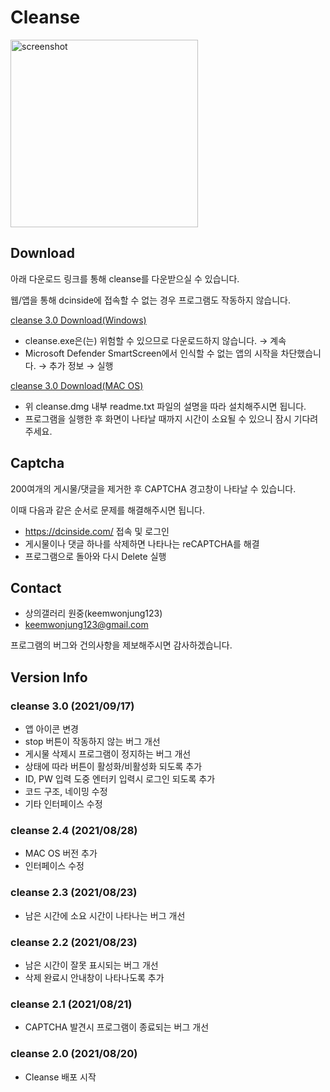 # Cleanse

<img alt="screenshot" src="https://raw.githubusercontent.com/keemwonjung123/cleanse/master/img/macos.png" width="300" height="300">

## Download

아래 다운로드 링크를 통해 cleanse를 다운받으실 수 있습니다.

웹/앱을 통해 dcinside에 접속할 수 없는 경우 프로그램도 작동하지 않습니다.

[cleanse 3.0 Download(Windows)](https://github.com/keemwonjung123/cleanse/raw/master/dist/cleanse.exe)

- cleanse.exe은(는) 위험할 수 있으므로 다운로드하지 않습니다. → 계속
- Microsoft Defender SmartScreen에서 인식할 수 없는 앱의 시작을 차단했습니다. → 추가 정보 → 실행

[cleanse 3.0 Download(MAC OS)](https://github.com/keemwonjung123/cleanse/raw/master/dist/cleanse.dmg)

- 위 cleanse.dmg 내부 readme.txt 파일의 설명을 따라 설치해주시면 됩니다.
- 프로그램을 실행한 후 화면이 나타날 때까지 시간이 소요될 수 있으니 잠시 기다려주세요.

## Captcha

200여개의 게시물/댓글을 제거한 후 CAPTCHA 경고창이 나타날 수 있습니다.

이때 다음과 같은 순서로 문제를 해결해주시면 됩니다.

- https://dcinside.com/ 접속 및 로그인
- 게시물이나 댓글 하나를 삭제하면 나타나는 reCAPTCHA를 해결
- 프로그램으로 돌아와 다시 Delete 실행


## Contact

- 상의갤러리 원중(keemwonjung123)
- keemwonjung123@gmail.com

프로그램의 버그와 건의사항을 제보해주시면 감사하겠습니다.


## Version Info

### cleanse 3.0 (2021/09/17)

- 앱 아이콘 변경
- stop 버튼이 작동하지 않는 버그 개선
- 게시물 삭제시 프로그램이 정지하는 버그 개선
- 상태에 따라 버튼이 활성화/비활성화 되도록 추가
- ID, PW 입력 도중 엔터키 입력시 로그인 되도록 추가
- 코드 구조, 네이밍 수정
- 기타 인터페이스 수정

### cleanse 2.4 (2021/08/28)

- MAC OS 버전 추가
- 인터페이스 수정

### cleanse 2.3 (2021/08/23)

- 남은 시간에 소요 시간이 나타나는 버그 개선

### cleanse 2.2 (2021/08/23)

- 남은 시간이 잘못 표시되는 버그 개선
- 삭제 완료시 안내창이 나타나도록 추가

### cleanse 2.1 (2021/08/21)

- CAPTCHA 발견시 프로그램이 종료되는 버그 개선

### cleanse 2.0 (2021/08/20)

- Cleanse 배포 시작
